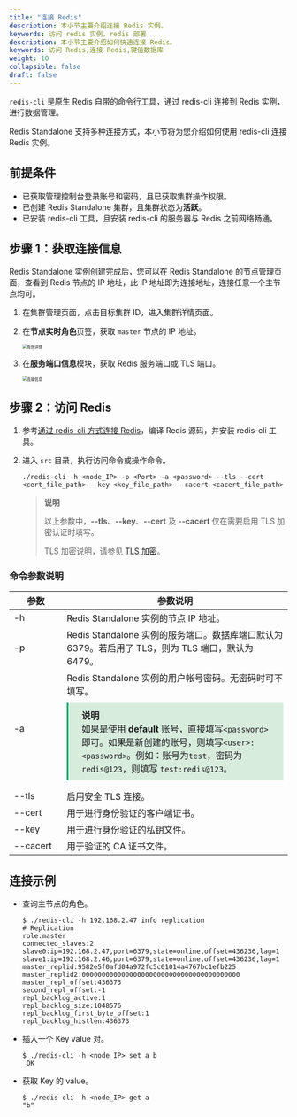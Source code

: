 ```yaml
---
title: "连接 Redis"
description: 本小节主要介绍连接 Redis 实例。 
keywords: 访问 redis 实例，redis 部署
description: 本小节主要介绍如何快速连接 Redis。 
keywords: 访问 Redis,连接 Redis,键值数据库
weight: 10
collapsible: false
draft: false
---
```


`redis-cli` 是原生 Redis 自带的命令行工具，通过 redis-cli 连接到 Redis 实例，进行数据管理。

Redis Standalone 支持多种连接方式，本小节将为您介绍如何使用 redis-cli 连接 Redis 实例。

## 前提条件

- 已获取管理控制台登录账号和密码，且已获取集群操作权限。
- 已创建 Redis Standalone 集群，且集群状态为**活跃**。
- 已安装 redis-cli 工具，且安装 redis-cli 的服务器与 Redis 之前网络畅通。
  
## 步骤 1：获取连接信息

Redis Standalone 实例创建完成后，您可以在 Redis Standalone 的节点管理页面，查看到 Redis 节点的 IP 地址，此 IP 地址即为连接地址，连接任意一个主节点均可。

1. 在集群管理页面，点击目标集群 ID，进入集群详情页面。
2. 在**节点实时角色**页签，获取 `master` 节点的 IP 地址。

   <img src="../../_images/node_role.png" alt="角色详情" style="zoom:50%;" />

3. 在**服务端口信息**模块，获取 Redis 服务端口或 TLS 端口。
   
   <img src="../../_images/check_access_info.png" alt="连接信息" style="zoom:50%;" />

## 步骤 2：访问 Redis

1. 参考[通过 redis-cli 方式连接 Redis](../../manual/mgt_connect/access_redis_cli)，编译 Redis 源码，并安装 redis-cli 工具。
2. 进入 `src` 目录，执行访问命令或操作命令。

    ```shell
   ./redis-cli -h <node_IP> -p <Port> -a <password> --tls --cert <cert_file_path> --key <key_file_path> --cacert <cacert_file_path>
   ```

   >**说明**
   >
   > 以上参数中，**\-\-tls**、**\-\-key**、**\-\-cert** 及 **\-\-cacert** 仅在需要启用 TLS 加密认证时填写。
   >
   > TLS 加密说明，请参见 [TLS 加密](../../manual/data_security/tls_config)。

### 命令参数说明

| <span style="display:inline-block;width:80px">参数</span> | 参数说明                                                     |
| --------------------------------------------------------- | ------------------------------------------------------------ |
| -h                                                   | Redis Standalone 实例的节点 IP 地址。 |
| -p                                                   | Redis Standalone 实例的服务端口。数据库端口默认为 6379。若启用了 TLS，则为 TLS 端口，默认为 6479。 |
| -a                                                   | Redis Standalone 实例的用户帐号密码。无密码时可不填写。<br/><div style="background-color: #D8ECDE; padding: 10px 24px; margin: 10px 0; border-left: 3px solid #00a971;">  <b>说明</b><br/>   如果是使用 **default** 账号，直接填写`<password>`即可。如果是新创建的账号，则填写`<user>:<password>`。例如：账号为`test`，密码为`redis@123`，则填写 `test:redis@123`。</div> |
| --tls                                             | 启用安全 TLS 连接。                                          |
| --cert                                          | 用于进行身份验证的客户端证书。                               |
| --key                                            | 用于进行身份验证的私钥文件。                                 |
| --cacert                                          | 用于验证的 CA 证书文件。   |

## 连接示例

- 查询主节点的角色。

   ```shell
   $ ./redis-cli -h 192.168.2.47 info replication
   # Replication
   role:master
   connected_slaves:2
   slave0:ip=192.168.2.47,port=6379,state=online,offset=436236,lag=1
   slave1:ip=192.168.2.46,port=6379,state=online,offset=436236,lag=1
   master_replid:9582e5f0afd04a972fc5c01014a4767bc1efb225
   master_replid2:0000000000000000000000000000000000000000
   master_repl_offset:436373
   second_repl_offset:-1
   repl_backlog_active:1
   repl_backlog_size:1048576
   repl_backlog_first_byte_offset:1
   repl_backlog_histlen:436373
   ```

- 插入一个 Key value 对。

   ```shell
   $ ./redis-cli -h <node_IP> set a b
    OK
   ```

- 获取 Key 的 value。

   ```shell
   $ ./redis-cli -h <node_IP> get a
   "b"
   ```
